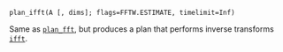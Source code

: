 ```
plan_ifft(A [, dims]; flags=FFTW.ESTIMATE, timelimit=Inf)
```

Same as [`plan_fft`](@ref), but produces a plan that performs inverse transforms [`ifft`](@ref).
